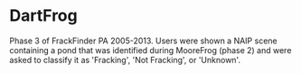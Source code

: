 DartFrog
========

Phase 3 of FrackFinder PA 2005-2013.  Users were shown a NAIP scene containing a pond
that was identified during MooreFrog (phase 2) and were asked to classify it as
'Fracking', 'Not Fracking', or 'Unknown'.